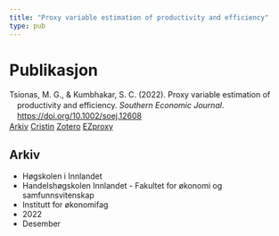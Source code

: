 ```yaml
---
title: "Proxy variable estimation of productivity and efficiency"
type: pub
---
```

<h1>Publikasjon</h1>
<article id="csl-bib-container-8Q3M5ETV" class="csl-bib-container">
  <div class="csl-bib-body" style="line-height: 1.35; padding-left: 1em; text-indent:-1em;">
  <div class="csl-entry">Tsionas, M. G., &amp; Kumbhakar, S. C. (2022). Proxy variable estimation of productivity and efficiency. <i>Southern Economic Journal</i>. <a href="https://doi.org/10.1002/soej.12608">https://doi.org/10.1002/soej.12608</a></div>
</div>
  <div class="csl-bib-buttons">
    <a href="#taxonomy-article-8Q3M5ETV" class="csl-bib-button">Arkiv</a>
    <a href="https://app.cristin.no/results/show.jsf?id=2089238" alt="Cristin URL" class="csl-bib-button">Cristin</a>
    <a href="http://zotero.org/groups/5022929/items/8Q3M5ETV" alt="Zotero URL" class="csl-bib-button">Zotero</a>
    <a href="http://ezproxy.inn.no/login?url=https://doi.org/10.1002/soej.12608" class="csl-bib-button">EZproxy</a>
  </div>
  <div id="csl-bib-meta-container-8Q3M5ETV"></div>
</article>
<div id="csl-bib-meta-8Q3M5ETV" class="csl-bib-meta">
  <article id="taxonomy-article-8Q3M5ETV" class="taxonomy-article">
    <h1>Arkiv</h1>
    <ul>
      <li>Høgskolen i Innlandet</li>
      <li>Handelshøgskolen Innlandet - Fakultet for økonomi og samfunnsvitenskap</li>
      <li>Institutt for økonomifag</li>
      <li>2022</li>
      <li>Desember</li>
    </ul>
  </article>
</div>
